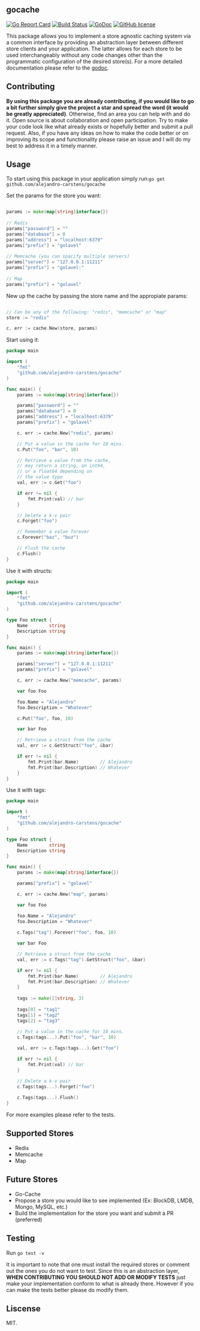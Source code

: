 ## gocache

[![Go Report Card](https://goreportcard.com/badge/github.com/alejandro-carstens/gocache)](https://goreportcard.com/report/github.com/alejandro-carstens/gocache)
[![Build Status](https://travis-ci.org/alejandro-carstens/gocache.svg?branch=master)](https://travis-ci.org/alejandro-carstens/gocache)
[![GoDoc](https://godoc.org/github.com/alejandro-carstens/golavel-cache?status.svg)](https://godoc.org/github.com/alejandro-carstens/golavel-cache)
[![GitHub license](https://img.shields.io/badge/license-MIT-blue.svg)](https://github.com/alejandro-carstens/golavel-cache/blob/master/LICENSE)

This package allows you to implement a store agnostic caching system via a common interface by providing an abstraction layer between different store clients and your application. The latter allows for each store to be used interchangeably without any code changes other than the programmatic configuration of the desired store(s). For a more detailed documentation please refer to the [godoc](https://godoc.org/github.com/alejandro-carstens/gocache).


## Contributing

<b>By using this package you are already contributing, if you would like to go a bit further simply give the project a star and spread the word (it would be greatly appreciated)</b>. Otherwise, find an area you can help with and do it. Open source is about collaboration and open participation. Try to make your code look like what already exists or hopefully better and submit a pull request. Also, if you have any ideas on how to make the code better or on improving its scope and functionality please raise an issue and I will do my best to address it in a timely manner.

## Usage

To start using this package in your application simply run:`go get github.com/alejandro-carstens/gocache`

Set the params for the store you want:

```go

params := make(map[string]interface{})
  
// Redis
params["password"] = ""
params["database"] = 0
params["address"] = "localhost:6379"
params["prefix"] = "golavel"
  
// Memcache (you can spacify multiple servers)
params["server"] = "127.0.0.1:11211"
params["prefix"] = "golavel:"
  
// Map
params["prefix"] = "golavel"

```

New up the cache by passing the store name and the appropiate params:

```go

// Can be any of the following: "redis", "memcache" or "map"
store := "redis"

c, err := cache.New(store, params)
```

Start using it:

```go
package main

import (
	"fmt"
	"github.com/alejandro-carstens/gocache"
)

func main() {
	params := make(map[string]interface{})

	params["password"] = ""
	params["database"] = 0
	params["address"] = "localhost:6379"
	params["prefix"] = "golavel"

	c, err := cache.New("redis", params)

	// Put a value in the cache for 10 mins.
	c.Put("foo", "bar", 10)

	// Retrieve a value from the cache, 
	// may return a string, an int64, 
	// or a float64 depending on 
	// the value type
	val, err := c.Get("foo") 

	if err != nil {
		fmt.Print(val) // bar
	}

	// Delete a k-v pair
	c.Forget("foo")

	// Remember a value forever
	c.Forever("baz", "buz")

	// Flush the cache
	c.Flush()
}
```

Use it with structs:

```go
package main

import (
	"fmt"
	"github.com/alejandro-carstens/gocache"
)

type Foo struct {
	Name        string
	Description string
}

func main() {
	params := make(map[string]interface{})

	params["server"] = "127.0.0.1:11211"
	params["prefix"] = "golavel"

	c, err := cache.New("memcache", params)

	var foo Foo

	foo.Name = "Alejandro"
	foo.Description = "Whatever"

	c.Put("foo", foo, 10)

	var bar Foo

	// Retrieve a struct from the cache
	val, err := c.GetStruct("foo", &bar)

	if err != nil {
		fmt.Print(bar.Name)        // Alejandro
		fmt.Print(bar.Description) // Whatever
	}
}
```

Use it with tags:

```go
package main

import (
	"fmt"
	"github.com/alejandro-carstens/gocache"
)

type Foo struct {
	Name        string
	Description string
}

func main() {
	params := make(map[string]interface{})

	params["prefix"] = "golavel"

	c, err := cache.New("map", params)

	var foo Foo

	foo.Name = "Alejandro"
	foo.Description = "Whatever"
	
	c.Tags("tag").Forever("foo", foo, 10)

	var bar Foo

	// Retrieve a struct from the cache
	val, err := c.Tags("tag").GetStruct("foo", &bar)

	if err != nil {
		fmt.Print(bar.Name)        // Alejandro
		fmt.Print(bar.Description) // Whatever
	}
	
	tags := make([]string, 3)
	
	tags[0] = "tag1"
	tags[1] = "tag2"
	tags[2] = "tag3"
	
	// Put a value in the cache for 10 mins.
	c.Tags(tags...).Put("foo", "bar", 10)

	val, err := c.Tags(tags...).Get("foo") 

	if err != nil {
		fmt.Print(val) // bar
	}

	// Delete a k-v pair
	c.Tags(tags...).Forget("foo")
	
	c.Tags(tags...).Flush()
}
```

For more examples please refer to the tests.

## Supported Stores

- Redis
- Memcache
- Map

## Future Stores 

- Go-Cache 
- Propose a store you would like to see implemented (Ex: BlockDB, LMDB, Mongo, MySQL, etc.)
- Build the implementation for the store you want and submit a PR (preferred) 

## Testing

Run ```go test -v```

It is important to note that one must install the required stores or comment out the ones you do not want to test. Since this is an abstraction layer, <b>WHEN CONTRIBUTING YOU SHOULD NOT ADD OR MODIFY TESTS</b> just make your implementation conform to what is already there. However if you can make the tests better please do modify them.

## Liscense

MIT.
